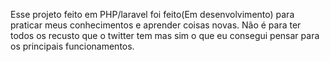 Esse projeto feito em PHP/laravel foi feito(Em desenvolvimento) para praticar meus conhecimentos e aprender coisas novas. Não é para ter todos os recusto que o twitter tem mas sim o que eu consegui pensar para os principais funcionamentos. 

